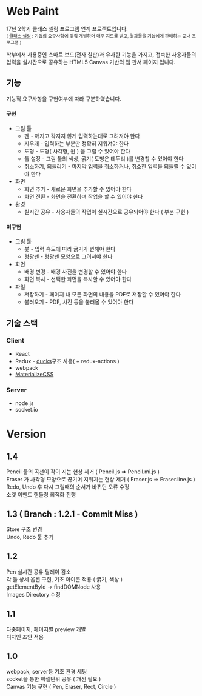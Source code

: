 # Web Paint

17년 2학기 클래스 셀링 프로그램 연계 프로젝트입니다.  
<small>( [클래스 셀링](http://uni.dongseo.ac.kr/lincplus/index.php?pCode=MN2000024) : 기업의 요구사항에 맞춰 개발하며 매주 지도를 받고, 결과물을 기업에게 판매하는 교내 프로그램 )</small>

학부에서 사용중인 스마트 보드(전자 칠판)과 유사한 기능을 가지고, 접속한 사용자들의 입력을 실시간으로 공유하는 HTML5 Canvas 기반의 웹 판서 페이지 입니다.

## 기능
기능적 요구사항을 구현여부에 따라 구분하였습니다.

#### 구현
* 그림 툴
    - 펜 - 깨지고 각지지 않게 입력하는대로 그려져야 한다
    - 지우개 - 입력하는 부분만 정확히 지워져야 한다
    - 도형 - 도형( 사각형, 원 ) 을 그릴 수 있어야 한다
    - 툴 설정 - 그림 툴의 색상, 굵기( 도형은 테두리 )를 변경할 수 있어야 한다
    - 취소하기, 되돌리기 - 마지막 입력을 취소하거나, 취소한 입력을 되돌릴 수 있어야 한다
* 화면
    - 화면 추가 - 새로운 화면을 추가할 수 있어야 한다
    - 화면 전환 - 화면을 전환하며 작업을 할 수 있어야 한다
* 환경
    - 실시간 공유 - 사용자들의 작업이 실시간으로 공유되어야 한다 ( 부분 구현 )

#### 미구현
* 그림 툴
    - 붓 - 입력 속도에 따라 굵기가 변해야 한다
    - 형광펜 - 형광펜 모양으로 그려져야 한다
* 화면
    - 배경 변경 - 배경 사진을 변경할 수 있어야 한다
    - 화면 복사 - 선택한 화면을 복사할 수 있어야 한다
* 파일
    - 저장하기 - 페이지 내 모든 화면의 내용을 PDF로 저장할 수 있어야 한다
    - 불러오기 - PDF, 사진 등을 불러올 수 있어야 한다

## 기술 스택
### Client
* React
* Redux - [ducks](https://velopert.com/3358)구조 사용( + redux-actions )
* webpack
* [MaterializeCSS](https://materializecss.com/)
### Server
* node.js
* socket.io

# Version

## 1.4
Pencil 툴의 곡선이 각이 지는 현상 제거 ( Pencil.js => Pencil.mi.js ) <br />
Eraser 가 사각형 모양으로 끊기며 지워지는 현상 제거 ( Eraser.js => Eraser.line.js ) <br />
Redo, Undo 후 다시 그릴때의 순서가 바뀌던 오류 수정 <br />
소켓 이벤트 핸들링 최적화 진행 <br />

## 1.3 ( Branch : 1.2.1 - Commit Miss )
Store 구조 변경 <br />
Undo, Redo 툴 추가 <br />

## 1.2
Pen 실시간 공유 딜레이 감소 <br />
각 툴 상세 옵션 구현, 기초 아이콘 적용 ( 굵기, 색상 ) <br />
getElementById -> findDOMNode 사용 <br />
Images Directory 수정 <br />


## 1.1
다중페이지, 페이지별 preview 개발 <br />
디자인 초안 적용 <br />

## 1.0
webpack, server등 기초 환경 세팅 <br />
socket을 통한 픽셀단위 공유 ( 개선 필요 ) <br />
Canvas 기능 구현 ( Pen, Eraser, Rect, Circle ) <br />

